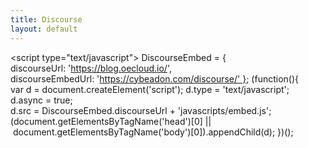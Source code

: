 ```yaml
---
title: Discourse
layout: default
---
```


<script type="text/javascript">
    DiscourseEmbed = { discourseUrl: 'https://blog.oecloud.io/', discourseEmbedUrl: 'https://cybeadon.com/discourse/' }; 
    (function(){
        var d = document.createElement('script'); 
        d.type = 'text/javascript'; d.async = true; d.src = DiscourseEmbed.discourseUrl + 'javascripts/embed.js';
        (document.getElementsByTagName('head')[0] || document.getElementsByTagName('body')[0]).appendChild(d); 
    })();
</script>